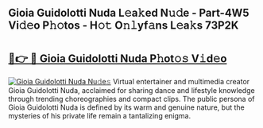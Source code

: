 ## Gioia Guidolotti Nuda L𝚎a𝚔ed N𝚞𝚍e - Part-4W5 Vi𝚍𝚎o P𝚑𝚘tos - H𝚘𝚝 O𝚗𝚕yf𝚊ns L𝚎a𝚔s 73P2K

# <h2><a href="http://kf9j6i.oniu.top/?m=Gioia+Guidolotti+Nuda">🔗👉 🔴 Gioia Guidolotti Nuda P𝚑ot𝚘𝚜 V𝚒d𝚎o</a></h2>

[![Gioia Guidolotti Nuda Nu𝚍e𝚜](https://i.imgur.com/0qMVB7G.gif)](http://kf9j6i.oniu.top/?m=Gioia+Guidolotti+Nuda)
Virtual entertainer and multimedia creator Gioia Guidolotti Nuda, acclaimed for sharing dance and lifestyle knowledge through trending choreographies and compact clips. The public persona of Gioia Guidolotti Nuda is defined by its warm and genuine nature, but the mysteries of his private life remain a tantalizing enigma.  
